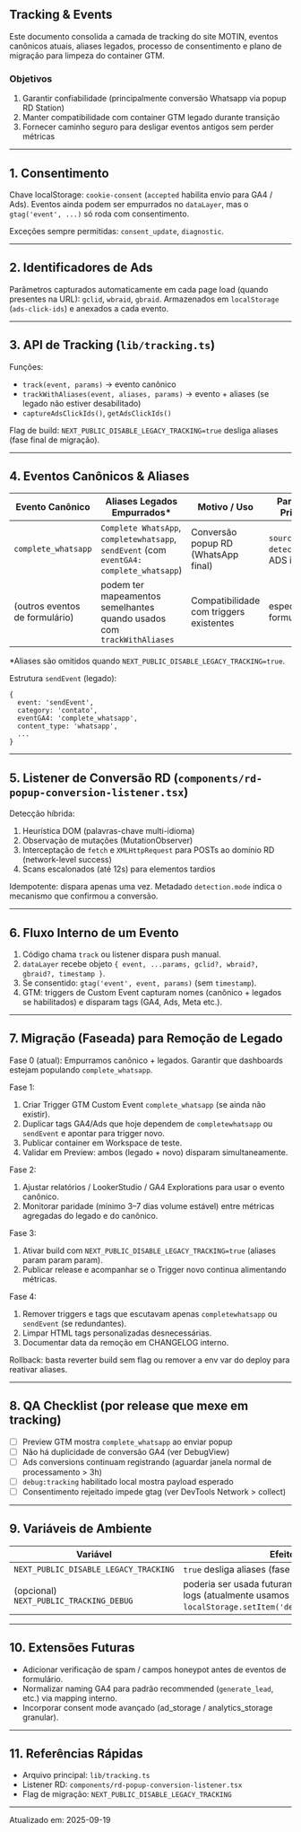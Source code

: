 ## Tracking & Events

Este documento consolida a camada de tracking do site MOTIN, eventos canônicos atuais, aliases legados, processo de consentimento e plano de migração para limpeza do container GTM.

### Objetivos
1. Garantir confiabilidade (principalmente conversão Whatsapp via popup RD Station)
2. Manter compatibilidade com container GTM legado durante transição
3. Fornecer caminho seguro para desligar eventos antigos sem perder métricas

---
## 1. Consentimento
Chave localStorage: `cookie-consent` (`accepted` habilita envio para GA4 / Ads). 
Eventos ainda podem ser empurrados no `dataLayer`, mas o `gtag('event', ...)` só roda com consentimento.

Exceções sempre permitidas: `consent_update`, `diagnostic`.

---
## 2. Identificadores de Ads
Parâmetros capturados automaticamente em cada page load (quando presentes na URL): `gclid`, `wbraid`, `gbraid`.
Armazenados em `localStorage` (`ads-click-ids`) e anexados a cada evento.

---
## 3. API de Tracking (`lib/tracking.ts`)
Funções:
- `track(event, params)` -> evento canônico
- `trackWithAliases(event, aliases, params)` -> evento + aliases (se legado não estiver desabilitado)
- `captureAdsClickIds()`, `getAdsClickIds()`

Flag de build: `NEXT_PUBLIC_DISABLE_LEGACY_TRACKING=true` desliga aliases (fase final de migração).

---
## 4. Eventos Canônicos & Aliases

| Evento Canônico | Aliases Legados Empurrados* | Motivo / Uso | Parâmetros Principais |
|-----------------|-----------------------------|--------------|------------------------|
| `complete_whatsapp` | `Complete WhatsApp`, `completewhatsapp`, `sendEvent` (com `eventGA4: complete_whatsapp`) | Conversão popup RD (WhatsApp final) | `source`, `detection.mode`, ADS ids |
| (outros eventos de formulário) | podem ter mapeamentos semelhantes quando usados com `trackWithAliases` | Compatibilidade com triggers existentes | específicos do formulário |

*Aliases são omitidos quando `NEXT_PUBLIC_DISABLE_LEGACY_TRACKING=true`.

Estrutura `sendEvent` (legado):
```
{
  event: 'sendEvent',
  category: 'contato',
  eventGA4: 'complete_whatsapp',
  content_type: 'whatsapp',
  ...
}
```

---
## 5. Listener de Conversão RD (`components/rd-popup-conversion-listener.tsx`)
Detecção híbrida:
1. Heurística DOM (palavras-chave multi-idioma)
2. Observação de mutações (MutationObserver)
3. Interceptação de `fetch` e `XMLHttpRequest` para POSTs ao domínio RD (network-level success)
4. Scans escalonados (até 12s) para elementos tardios

Idempotente: dispara apenas uma vez. Metadado `detection.mode` indica o mecanismo que confirmou a conversão.

---
## 6. Fluxo Interno de um Evento
1. Código chama `track` ou listener dispara push manual.
2. `dataLayer` recebe objeto `{ event, ...params, gclid?, wbraid?, gbraid?, timestamp }`.
3. Se consentido: `gtag('event', event, params)` (sem `timestamp`).
4. GTM: triggers de Custom Event capturam nomes (canônico + legados se habilitados) e disparam tags (GA4, Ads, Meta etc.).

---
## 7. Migração (Faseada) para Remoção de Legado
Fase 0 (atual): Empurramos canônico + legados. Garantir que dashboards estejam populando `complete_whatsapp`.

Fase 1:
1. Criar Trigger GTM Custom Event `complete_whatsapp` (se ainda não existir).
2. Duplicar tags GA4/Ads que hoje dependem de `completewhatsapp` ou `sendEvent` e apontar para trigger novo.
3. Publicar container em Workspace de teste.
4. Validar em Preview: ambos (legado + novo) disparam simultaneamente.

Fase 2:
1. Ajustar relatórios / LookerStudio / GA4 Explorations para usar o evento canônico.
2. Monitorar paridade (mínimo 3–7 dias volume estável) entre métricas agregadas do legado e do canônico.

Fase 3:
1. Ativar build com `NEXT_PUBLIC_DISABLE_LEGACY_TRACKING=true` (aliases param param param). 
2. Publicar release e acompanhar se o Trigger novo continua alimentando métricas.

Fase 4:
1. Remover triggers e tags que escutavam apenas `completewhatsapp` ou `sendEvent` (se redundantes).
2. Limpar HTML tags personalizadas desnecessárias.
3. Documentar data da remoção em CHANGELOG interno.

Rollback: basta reverter build sem flag ou remover a env var do deploy para reativar aliases.

---
## 8. QA Checklist (por release que mexe em tracking)
- [ ] Preview GTM mostra `complete_whatsapp` ao enviar popup
- [ ] Não há duplicidade de conversão GA4 (ver DebugView)
- [ ] Ads conversions continuam registrando (aguardar janela normal de processamento > 3h)
- [ ] `debug:tracking` habilitado local mostra payload esperado
- [ ] Consentimento rejeitado impede gtag (ver DevTools Network > collect)

---
## 9. Variáveis de Ambiente
| Variável | Efeito |
|---------|--------|
| `NEXT_PUBLIC_DISABLE_LEGACY_TRACKING` | `true` desliga aliases (fase final). |
| (opcional) `NEXT_PUBLIC_TRACKING_DEBUG` | poderia ser usada futuramente para forçar logs (atualmente usamos `localStorage.setItem('debug:tracking','1')`). |

---
## 10. Extensões Futuras
- Adicionar verificação de spam / campos honeypot antes de eventos de formulário.
- Normalizar naming GA4 para padrão recommended (`generate_lead`, etc.) via mapping interno.
- Incorporar consent mode avançado (ad_storage / analytics_storage granular).

---
## 11. Referências Rápidas
- Arquivo principal: `lib/tracking.ts`
- Listener RD: `components/rd-popup-conversion-listener.tsx`
- Flag de migração: `NEXT_PUBLIC_DISABLE_LEGACY_TRACKING`

---
Atualizado em: 2025-09-19
